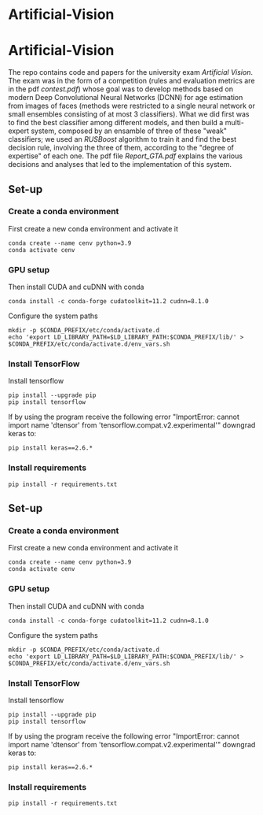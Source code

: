 # Artificial-Vision
# Artificial-Vision

The repo contains code and papers for the university exam _Artificial Vision_. The exam was in the form of a competition (rules and evaluation metrics are in the pdf _contest.pdf_) whose goal was to develop methods based on modern Deep Convolutional Neural Networks (DCNN) for age estimation from images of faces (methods were restricted to a single neural network or small ensembles consisting of at most 3 classifiers).
What we did first was to find the best classifier among different models, and then build a multi-expert system, composed by an ensamble of three of these "weak" classifiers; we used an _RUSBoost_ algorithm to train it and find the best decision rule, involving the three of them, according to the "degree of expertise" of each one. The pdf file *Report_GTA.pdf* explains the various decisions and analyses that led to the implementation of this system.

## Set-up
### Create a conda environment
First create a new conda environment and activate it
```
conda create --name cenv python=3.9
conda activate cenv
```
### GPU setup
Then install CUDA and cuDNN with conda
```
conda install -c conda-forge cudatoolkit=11.2 cudnn=8.1.0
```
Configure the system paths
```
mkdir -p $CONDA_PREFIX/etc/conda/activate.d
echo 'export LD_LIBRARY_PATH=$LD_LIBRARY_PATH:$CONDA_PREFIX/lib/' > $CONDA_PREFIX/etc/conda/activate.d/env_vars.sh
```
### Install TensorFlow
Install tensorflow
```
pip install --upgrade pip
pip install tensorflow
```
If by using the program receive the following error "ImportError: cannot import name 'dtensor' from 'tensorflow.compat.v2.experimental'" downgrad keras to:
```
pip install keras==2.6.*
```
### Install requirements
```
pip install -r requirements.txt
```
## Set-up
### Create a conda environment
First create a new conda environment and activate it
```
conda create --name cenv python=3.9
conda activate cenv
```
### GPU setup
Then install CUDA and cuDNN with conda
```
conda install -c conda-forge cudatoolkit=11.2 cudnn=8.1.0
```
Configure the system paths
```
mkdir -p $CONDA_PREFIX/etc/conda/activate.d
echo 'export LD_LIBRARY_PATH=$LD_LIBRARY_PATH:$CONDA_PREFIX/lib/' > $CONDA_PREFIX/etc/conda/activate.d/env_vars.sh
```
### Install TensorFlow
Install tensorflow
```
pip install --upgrade pip
pip install tensorflow
```
If by using the program receive the following error "ImportError: cannot import name 'dtensor' from 'tensorflow.compat.v2.experimental'" downgrad keras to:
```
pip install keras==2.6.*
```
### Install requirements
```
pip install -r requirements.txt
```